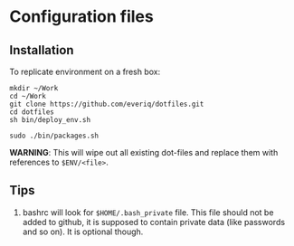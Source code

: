 Configuration files
===================

Installation
------------

To replicate environment on a fresh box:

    mkdir ~/Work
    cd ~/Work
    git clone https://github.com/everiq/dotfiles.git
    cd dotfiles
    sh bin/deploy_env.sh

    sudo ./bin/packages.sh

**WARNING**: This will wipe out all existing dot-files and replace them with references to `$ENV/<file>`.

Tips
----

1. bashrc will look for `$HOME/.bash_private` file.
   This file should not be added to github, it is supposed to contain private data (like passwords and so on).
   It is optional though.

